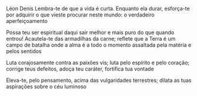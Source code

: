Léon Denis
Lembra-te de que a vida é curta. Enquanto ela durar, esforça-te por adquirir o que vieste procurar neste mundo: o verdadeiro aperfeiçoamento

Possa teu ser espiritual daqui sair melhor e mais puro do que quando entrou! Acautela-te das armadilhas da carne; reflete que a Terra é um campo de batalha onde a alma é a todo o momento assaltada pela matéria e pelos sentidos

Luta corajosamente contra as paixões vis; luta pelo espírito e pelo coração; corrige teus defeitos, adoça teu caráter, fortifica tua vontade

Eleva-te, pelo pensamento, acima das vulgaridades terrestres; dilata as tuas aspirações sobre o céu luminoso

